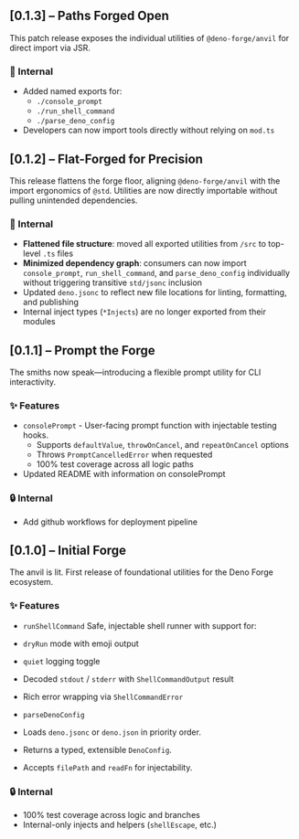 ## [0.1.3] – Paths Forged Open

This patch release exposes the individual utilities of `@deno-forge/anvil` for direct import via JSR.

### 🔧 Internal

- Added named exports for:
  - `./console_prompt`
  - `./run_shell_command`
  - `./parse_deno_config`
- Developers can now import tools directly without relying on `mod.ts`

## [0.1.2] – Flat-Forged for Precision

This release flattens the forge floor, aligning `@deno-forge/anvil` with the import ergonomics of `@std`. Utilities are now directly importable without pulling unintended dependencies.

### 🔧 Internal

- **Flattened file structure**: moved all exported utilities from `/src` to top-level `.ts` files
- **Minimized dependency graph**: consumers can now import `console_prompt`, `run_shell_command`, and `parse_deno_config` individually without triggering transitive `std/jsonc` inclusion
- Updated `deno.jsonc` to reflect new file locations for linting, formatting, and publishing
- Internal inject types (`*Injects`) are no longer exported from their modules

## [0.1.1] – Prompt the Forge

The smiths now speak—introducing a flexible prompt utility for CLI interactivity.

### ✨ Features

- `consolePrompt` - User-facing prompt function with injectable testing hooks.
  - Supports `defaultValue`, `throwOnCancel`, and `repeatOnCancel` options
  - Throws `PromptCancelledError` when requested
  - 100% test coverage across all logic paths
- Updated README with information on consolePrompt

### 🔒 Internal
  - Add github workflows for deployment pipeline
  
## [0.1.0] – Initial Forge

The anvil is lit. First release of foundational utilities for the Deno Forge ecosystem.

### ✨ Features

- `runShellCommand`
  Safe, injectable shell runner with support for:
- `dryRun` mode with emoji output
- `quiet` logging toggle
- Decoded `stdout` / `stderr` with `ShellCommandOutput` result
- Rich error wrapping via `ShellCommandError`

- `parseDenoConfig`
- Loads `deno.jsonc` or `deno.json` in priority order.
- Returns a typed, extensible `DenoConfig`.
- Accepts `filePath` and `readFn` for injectability.

### 🔒 Internal

- 100% test coverage across logic and branches
- Internal-only injects and helpers (`shellEscape`, etc.)
